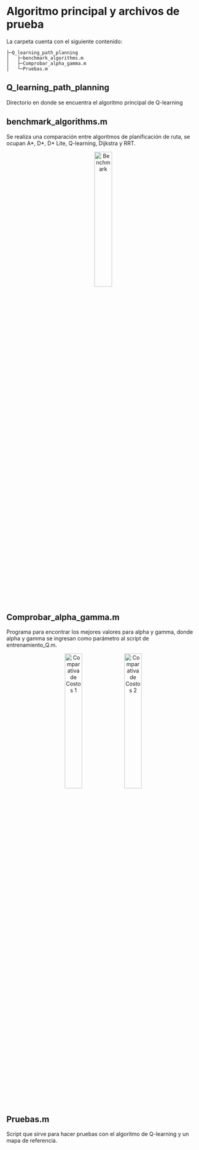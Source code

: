 # Algoritmo principal y archivos de prueba

La carpeta cuenta con el siguiente contenido:

```
├─Q_learning_path_planning
│   ├─benchmark_algorithms.m
│   ├─Comprobar_alpha_gamma.m
│   └─Pruebas.m
```

## Q_learning_path_planning 
Directorio en donde se encuentra el algoritmo principal de Q-learning

## benchmark_algorithms.m
Se realiza una comparación entre algoritmos de planificación de ruta, se ocupan A*, D*, D* Lite, Q-learning, Dijkstra y RRT.
<p align="center">
  <img src="https://github.com/LucasSaenz4118/Path_planning_Matlab2024/blob/bd0c89e39a51e70d356132a829e1d2923d7373bc/qlearning/Imagenes/benchmark.png" alt="Benchmark" width="30%" />
</p>
  
## Comprobar_alpha_gamma.m
Programa para encontrar los mejores valores para alpha y gamma, donde alpha y gamma se ingresan como parámetro al script de entrenamiento_Q.m.
<p align="center">
  <img src="https://github.com/LucasSaenz4118/Path_planning_Matlab2024/blob/bd0c89e39a51e70d356132a829e1d2923d7373bc/qlearning/Imagenes/Comparativa_Costos_20240607T183440072.png" alt="Comparativa de Costos 1" width="30%" />
  <img src="https://github.com/LucasSaenz4118/Path_planning_Matlab2024/blob/bd0c89e39a51e70d356132a829e1d2923d7373bc/qlearning/Imagenes/Comparativa_Costos_20240612T190918252_1000episodios.png" alt="Comparativa de Costos 2" width="30%" />
</p>

## Pruebas.m
Script que sirve para hacer pruebas con el algoritmo de Q-learning y un mapa de referencia.
